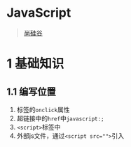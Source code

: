 # JavaScript
> [尚硅谷](https://www.bilibili.com/video/BV1YW411T7GX?spm_id_from=333.788.b_636f6d6d656e74.8)

# 1 基础知识

## 1.1 编写位置
1. 标签的`onclick`属性
2. 超链接中的`href`中`javascript:;`
3. `<script>`标签中
4. 外部js文件，通过`<script src="">`引入


